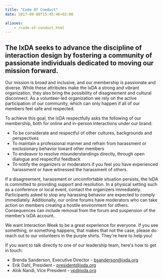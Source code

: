 ```yaml
---
title: "Code Of Conduct"
date: 2017-09-08T15:45:46+02:00

aliases:
    - /code-of-conduct.html
---
```

## The IxDA seeks to advance the discipline of interaction design by fostering a community of passionate individuals dedicated to moving our mission forward.

Our mission is broad and inclusive, and our membership is passionate and diverse. While these attributes make the IxDA a strong and vibrant organization, they also bring the possibility of disagreement and cultural disconnect. As a volunteer-led organization we rely on the active participation of our community, which can only happen if all of our members feel safe and respected.

To achieve this goal, the IxDA respectfully asks the following of our membership, both for online and in-person interactions under our brand:

* To be considerate and respectful of other cultures, backgrounds and perspectives
* To maintain a professional manner and refrain from harassment or exclusionary behavior toward other members
* To endeavor to resolve misunderstandings directly, through open dialogue and respectful feedback
* To notify the organizers or moderators if you feel you have experienced harassment or have witnessed the harassment of others.

If a disagreement, harassment or uncomfortable situation persists, the IxDA is committed to providing support and resolution. In a physical setting such as a conference or local event, contact the organizers immediately. Participants asked to stop any harassing behavior are expected to comply immediately. Additionally, our online forums have moderators who can take action on members creating a hostile environment for others. Consequences can include removal from the forum and suspension of the member’s IxDA account. 

We want Interaction Week to be a great experience for everyone. If you see something, or something happens, that makes that not the case, please do reach out to our volunteers in the purple shirts. They're here to help you! 

If you want to talk directly to one of our leadership team, here's how to get in touch:
* Brenda Sanderson, Executive Director -  bsanderson@ixda.org
* Erik Dahl, President - president@ixda.org
* Alok Nandi, Vice President - vp@ixda.org
